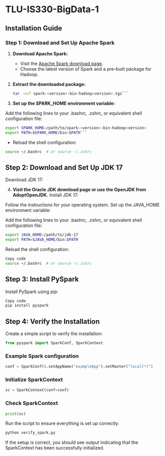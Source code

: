 # TLU-IS330-BigData-1

## Installation Guide

### Step 1: Download and Set Up Apache Spark

1. **Download Apache Spark:**
   - Visit the [Apache Spark download page](https://spark.apache.org/downloads.html).
   - Choose the latest version of Spark and a pre-built package for Hadoop.

2. **Extract the downloaded package:**
   ```bash
   tar -xvf spark-<version>-bin-hadoop<version>.tgz```
   ```

3.  **Set up the SPARK_HOME environment variable:**

Add the following lines to your .bashrc, .zshrc, or equivalent shell configuration file:
```bash
export SPARK_HOME=/path/to/spark-<version>-bin-hadoop<version>
export PATH=$SPARK_HOME/bin:$PATH```
```
- Reload the shell configuration:

```bash
source ~/.bashrc  # or source ~/.zshrc
```

## Step 2: Download and Set Up JDK 17
Download JDK 17:

4. **Visit the Oracle JDK download page or use the OpenJDK from AdoptOpenJDK.**
Install JDK 17:

Follow the instructions for your operating system.
Set up the JAVA_HOME environment variable:

Add the following lines to your .bashrc, .zshrc, or equivalent shell configuration file:
```bash
export JAVA_HOME=/path/to/jdk-17
export PATH=$JAVA_HOME/bin:$PATH
```
Reload the shell configuration:
```bash
Copy code
source ~/.bashrc  # or source ~/.zshrc
```

## Step 3: Install PySpark
Install PySpark using pip:
```bash
Copy code
pip install pyspark
```

## Step 4: Verify the Installation
Create a simple script to verify the installation:

```python
from pyspark import SparkConf, SparkContext
```

### Example Spark configuration
```python
conf = SparkConf().setAppName("exampleApp").setMaster("local[*]")
```

### Initialize SparkContext
```python
sc = SparkContext(conf=conf)
```
### Check SparkContext
```python
print(sc)
```
Run the script to ensure everything is set up correctly:

```bash
python verify_spark.py
```
If the setup is correct, you should see output indicating that the SparkContext has been successfully initialized.
